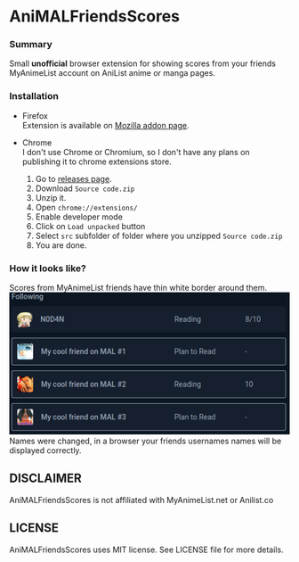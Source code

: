 # AniMALFriendsScores

### Summary  
Small **unofficial** browser extension for showing scores from your friends MyAnimeList account on AniList anime or manga pages.

### Installation  
* Firefox   
  Extension is available on [Mozilla addon page](https://addons.mozilla.org/en-US/firefox/addon/animalfriendsscores/).
    

* Chrome  
  I don't use Chrome or Chromium, so I don't have any plans on publishing it to chrome extensions store.
  1. Go to [releases page](https://github.com/N0D4N/AniMALFriendsScores/releases/latest).  
  2. Download `Source code.zip`
  3. Unzip it.
  4. Open `chrome://extensions/`
  5. Enable developer mode
  6. Click on `Load unpacked` button  
  7. Select `src` subfolder of folder where you unzipped `Source code.zip`
  8. You are done.
    
### How it looks like?
Scores from MyAnimeList friends have thin white border around them.
![Screenshot](images/screenshot1.png)  
Names were changed, in a browser your friends usernames names will be displayed correctly.

## DISCLAIMER
AniMALFriendsScores is not affiliated with MyAnimeList.net or Anilist.co

## LICENSE
AniMALFriendsScores uses MIT license. See LICENSE file for more details.
